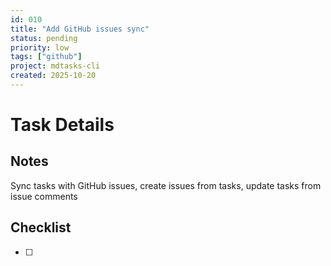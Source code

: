 ```yaml
---
id: 010
title: "Add GitHub issues sync"
status: pending
priority: low
tags: ["github"]
project: mdtasks-cli
created: 2025-10-20
---
```


# Task Details

## Notes
Sync tasks with GitHub issues, create issues from tasks, update tasks from issue comments

## Checklist
- [ ] 

